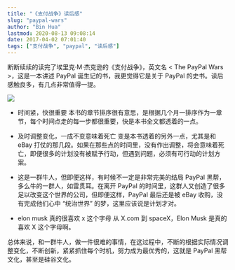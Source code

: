 ```yaml
---
title: "《支付战争》读后感"
slug: "paypal-wars"
author: "Bin Hua"
lastmod: 2020-08-13 09:08:14
date: 2017-04-02 07:01:40
tags: ["支付战争", "paypal", "读后感"]
---
```


断断续续的读完了埃里克·M·杰克逊的《支付战争》，英文名 < The PayPal Wars >，这是一本讲述 PayPal 诞生记的书，我更觉得它是关于 PayPal 的史书。读后感触良多，有几点非常值得一提。

![](/imgs/paypal-wars.jpg)

- 时间紧，快很重要 本书的章节排序很有意思，是根据几个月一排序作为一章节，每个时间点走的每一步都很重要，快是本书全文都透着的一点。

- 及时调整变化，一成不变意味着死亡 变是本书透着的另外一点，尤其是和 eBay 打仗的那几段。如果在那些点的时间里，没有作出调整，将会意味着死亡，即便很多的计划没有被赋予行动，但遇到问题，必须有可行动的计划方案。

- 这是一群牛人，但即便这样，有时候不一定是非常完美的结局 PayPal 黑帮，多么牛的一群人，如雷贯耳。在离开 PayPal 的时间里，这群人又创造了很多足以改变这个世界的公司，但即便这样，PayPal 最后还是被 eBay 收购，没有完成他们心中 “统治世界” 的梦，这里应该说是计划才对。

- elon musk 真的很喜欢 x 这个字母 从 X.com 到 spaceX，Elon Musk 是真的喜欢 X 这个字母啊。 

总体来说，和一群牛人，做一件很难的事情，在这过程中，不断的根据实际情况调整变化，不断创新，紧紧抓住每个时机，努力成为最优秀的，这就是 PayPal 黑帮文化，甚至是硅谷文化。
